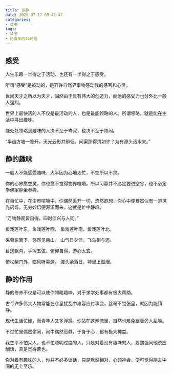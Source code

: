 ```yaml
---
title: 谈静
date: 2020-07-17 09:42:47
categories:
- 读书
tags:
- 读书
- 给青年的12封信
---
```


## 感受

人生乐趣一半得之于活动，也还有一半得之于感受。

所谓“感受”是被动的，是容许自然界事物感动我的感官和心灵。

世间天才之所以为天才，固然由于具有伟大的创造力，而他的感受力也分外比一般人强烈。

世界上最快活的人不仅是最活动的人，也是最能领略的人。所谓领略，就是能在生活中寻出趣味。

能处处领略到趣味的人决不至于岑寂，也决不至于烦闷。

“半亩方塘一鉴开，天光云影共徘徊，问渠那得清如许？为有源头活水来。”

## 静的趣味

一般人不能感受趣味，大半因为心地太忙，不空所以不灵。

你的心界愈空灵，你也愈不觉得物界喧嘈。所以习静并不必定要进空谷，也不必定学佛家静坐参禅。

在百忙中，在尘市喧嚷中，你偶然丢开一切，悠然遐想，你心中便蓦然似有一道灵光闪烁，无穷妙悟便源源而来。这就是忙中静趣。

“万物静观皆自得，四时佳兴与人同。”

鱼戏莲叶东，鱼戏莲叶西，
鱼戏莲叶南，鱼戏莲叶北。

采菊东篱下，悠然见南山。
山气日夕佳，飞鸟相与还。

目送飘鸿，手挥五弦。俯仰自得，游心太玄。

倚杖柴门外，临风听暮蝉。
渡头余落日，墟里上孤烟。

## 静的作用

静的修养不仅是可以使你领略趣味，对于求学处事都有极大帮助。

古今许多伟大人物常能在仓皇扰乱中雍容应付事变，丝毫不觉张皇，就因为能镇静。

现代生活忙碌，而青年人又多浮躁。你站在这潮流里，自然也难免跟着旁人乱嚷。

不过忙里偶然偷闲，闹中偶然觅静，于身于心，都有极大裨益。

我生平不怕呆人，也不怕聪明过度的人，只是对着没有趣味的人，要勉强同他说应酬话，真是觉得苦也。

你对着有趣味的人，你并不必多谈话，只是默然相对，心领神会，便可觉得朋友中间的无上至乐。
